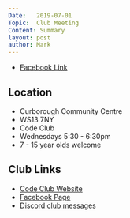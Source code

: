 ```yaml
---
Date:   2019-07-01
Topic:  Club Meeting
Content: Summary
layout: post
author: Mark
---
```





* [Facebook Link](https://www.facebook.com/1481985248595237/posts/2126001464193609/)

## Location

* Curborough Community Centre
* WS13 7NY
* Code Club
* Wednesdays 5:30 - 6:30pm
* 7 - 15 year olds welcome

## Club Links

* [Code Club Website](https://lichfield-code-club.github.io/)
* [Facebook Page](https://www.facebook.com/LichfieldCoders)
* [Discord club messages](https://discord.gg/szz6xGK)
